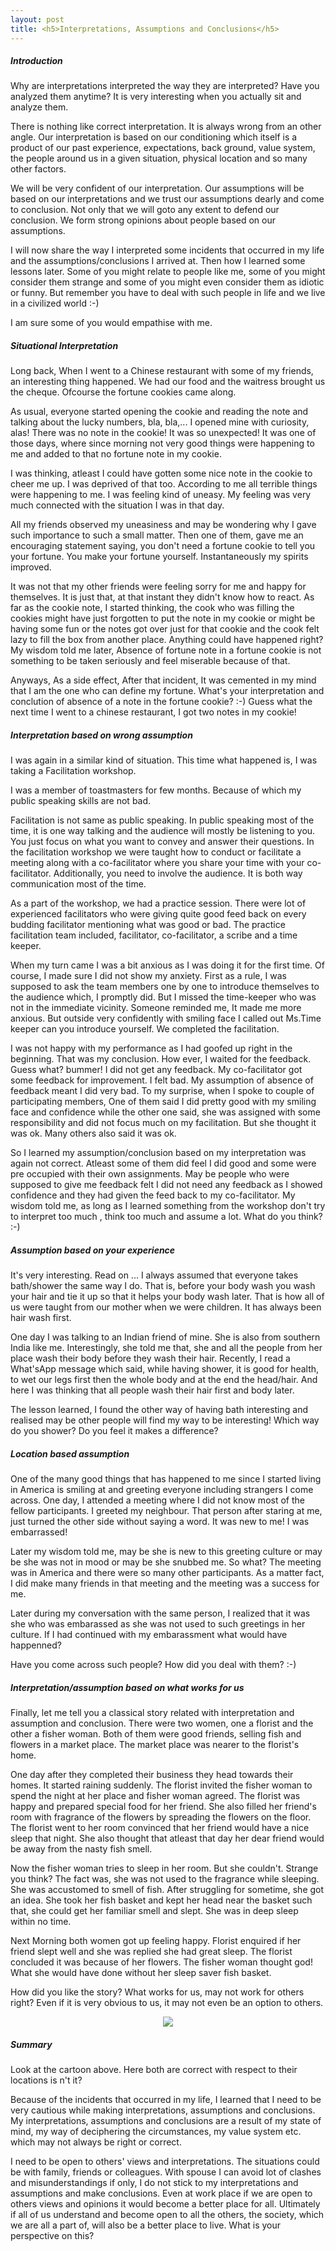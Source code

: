 ```yaml
---
layout: post
title: <h5>Interpretations, Assumptions and Conclusions</h5>
---
```


<h5>Introduction</h5>
<p>
Why are interpretations interpreted the way they are interpreted? Have you analyzed them anytime? It is very interesting when you actually sit and analyze them. 
<p>
There is nothing like correct interpretation. It is always wrong from an other angle. Our interpretation is based on our conditioning  which itself is a product of our past experience, expectations, back ground, value system, the people around us in a given situation, physical location  and so many other factors.
</p>
<p>
We will be very confident of our interpretation. Our assumptions will be based on our interpretations and we trust our assumptions dearly and come to conclusion. Not only that we will goto any extent to defend our conclusion. We form strong opinions about people based on our assumptions.
</p>
<p>
I will now  share  the way I interpreted some incidents that occurred  in my life and the assumptions/conclusions I arrived at.  Then how I learned some lessons later. Some of you might relate to people like me, some of you might consider them strange and some of you might even consider them as idiotic or funny. But remember you have to deal with such people in life and we live in a civilized world :-)
</p>
<p>
 I am sure some of you would empathise with me.
</p>

<h5>Situational Interpretation</h5>
<p>
 Long back, When I went to a Chinese restaurant with some of my friends, an interesting thing happened. We had our food and the waitress brought us the cheque. Ofcourse the fortune cookies came along. 
 
 <p>As usual, everyone started opening the cookie and reading the note and talking about the lucky numbers, bla, bla,... I opened mine with curiosity, alas! There was no note in the cookie! It was  so unexpected! It was one of those days, where since morning not very good things were happening to me and added to that no fortune note in my cookie.
 </p>
 <p>
I was thinking, atleast I could have gotten some nice note in the cookie to cheer me up. I was deprived of that too. According to me all terrible things were happening to me. I was feeling kind of uneasy. My feeling was very much connected with the situation I was in that day.
</p>
<p>
All my friends observed my uneasiness and may be wondering why I gave  such importance to such a small matter. 
Then one of them, gave me an encouraging statement saying, you don't need a fortune cookie to tell you your fortune. You make your fortune yourself. Instantaneously my spirits improved. 
</p>
<p>
It  was not that  my other friends were feeling sorry for me and happy for themselves. It is just that, at that instant they didn't know how to react. As far as the cookie note, I started thinking, the cook who was filling the cookies might have just forgotten to put the note in my cookie or might be having some fun or the notes got over just for that cookie and the cook felt lazy to fill the box from another place. Anything could have happened right? My wisdom told me later, Absence of fortune note in a fortune cookie is not something to be taken seriously and feel miserable because of that.
</p>

<p>
Anyways, As a side effect, After that incident, It was cemented in my mind that I am the one who can define my fortune. What's your interpretation  and conclution of absence of a note in the fortune cookie? :-) Guess what the next time I went to a chinese restaurant, I got two notes in my cookie!
</p>

<h5>Interpretation based on wrong assumption</h5>
<p>
I was again in a similar kind of situation. This time what happened is, I was taking a Facilitation workshop.
</p>
<p>
I was a member of toastmasters for few months. Because of which my public speaking skills are not bad. 
</p>

<p>
Facilitation is not same as public speaking. In public speaking most of the time, it is one way talking and the audience will mostly be listening to you. You just focus on what you want to convey and answer their questions. In the facilitation workshop we were taught how to conduct or facilitate a meeting along with a co-facilitator where  you share your time with your co-facilitator. Additionally, you need to involve the audience. It is both way communication most of the time. 
</p>

<p>
As a part of the workshop, we had a practice session. There were lot of experienced facilitators who were giving quite good feed back on every budding facilitator mentioning what was good or bad. The practice facilitation team included, facilitator, co-facilitator, a scribe and a time keeper. 
</p>

<p>
When my turn came  I was a bit anxious as I was doing it for the first time. Of course,  I made sure I did not show my anxiety. First as a rule, I was supposed to ask the team members one by one to introduce themselves to the audience  which, I promptly did. But  I missed the time-keeper who was not in the immediate vicinity. Someone reminded me, It made me more anxious. But outside very confidently with smiling face I called out Ms.Time keeper can you introduce yourself. We completed the facilitation.
</p> 

<p>I was not happy with my performance as I had goofed up right in the beginning. That was my conclusion. How ever, I waited  for the feedback. Guess what? bummer! I did not get any feedback. My co-facilitator got some feedback for improvement. I felt bad. My assumption of absence of feedback meant I did very bad. To my surprise, when I spoke to couple of participating members, One of them said I did pretty good with my smiling face and confidence while  the other one said, she was assigned with some responsibility and did not focus much on my facilitation. But she thought it was ok. Many others also said it was ok.
</p>

So I learned my assumption/conclusion based on my interpretation was again  not correct. Atleast some of them did feel I did good and some  were pre occupied with their own assignments. May be people who were supposed to give me feedback felt I did not need any feedback as I showed confidence  and they had given the feed back to my  co-facilitator.  My wisdom told me, as long as I learned something from the workshop don't try to interpret too much , think too much and assume a lot. What do you think? :-)
</p>

<h5>Assumption based on your experience</h5>
<p>
It's very interesting. Read on ... I always assumed  that everyone takes bath/shower the same way I do. That is, before your body wash you wash your hair and tie it up so that it helps your body wash later. That is how  all of us were taught from our mother when we were children. It has always  been hair wash first.  
</p>
<p>One day I was talking to an Indian friend of mine. She is also from southern India like me. Interestingly, she told me that, she and all the people from her place wash their body before they wash their hair. Recently, I read a What'sApp message which said, while having shower, it is good for health, to wet our legs first then the whole body and at the end the head/hair. And here I was thinking that all people wash their hair first and body later. 
</p>

<p>
The lesson learned, I found the other way of having bath interesting and realised  may be other people will find my way to be interesting! Which way do you shower? Do you feel it makes a difference?
</p>

<h5>Location based assumption</h5>
<p>
One of the many good things  that has happened to me since I started living in America is smiling at and greeting everyone including strangers I come across. One day, I attended a meeting where I did not know most  of the fellow participants. I greeted my neighbour. That person after staring at me, just turned the other side without saying a word. It was new to me! I was embarrassed!
</p>
<p>
Later my wisdom told me, may be she is new to this greeting culture or may be she was not in mood or may be she snubbed me. So what? The meeting was in America and there were so many other participants. As a matter fact, I did make many friends in that meeting and the meeting was a success for me.
</p>
<p>
Later during my conversation with the same person, I realized that it was she who was embarassed as she was not used to such greetings in her culture. If I had continued with  my embarassment  what would have happenned?
</p>
<p>
Have you come across such people? How did you deal with them? :-)
</p>

<h5>Interpretation/assumption based on what works for us</h5>
<p>
Finally, let me tell you a classical story related with interpretation and assumption and conclusion.
There were two women, one a florist and the other a fisher woman. Both of them were good friends, selling fish and flowers in a market place. The market place was nearer to the florist's home. 
</p><p>
One day after they completed their business they head towards their homes. It started raining suddenly. The florist invited the fisher woman  to spend the night at her place and fisher woman  agreed. The florist was happy and prepared special food for her friend. She  also filled her friend's room with fragrance of the flowers by spreading the flowers on the floor. The florist went to her room convinced that her friend would have a nice sleep that night. She also thought that atleast that day her dear friend would  be away from the nasty fish smell.
</p>
<p>
Now the fisher woman tries to sleep in her room. But she couldn't. Strange you think? The fact was, she was not used to the fragrance while sleeping. She was accustomed to  smell of fish. After struggling for sometime, she got an idea. She took her fish basket and kept her head near the basket such that, she could get her familiar smell and slept. She was in deep sleep within no time.
</p>
<p>
Next Morning  both women got up feeling happy. Florist enquired if her friend  slept well and she was replied she had great sleep. The florist concluded it was because of her flowers. The fisher woman thought god! What she would have done without her sleep saver fish basket.
</p><p>
How did you like the story? What works for us, may not work for others right? Even if it is very obvious to us, it may not even be an option to others. 
</p>


<div class="boxed" style="width:100%;text-align: center;">
  <a href="">
    <img src="/img/IMG-20170405-WA0003.jpg"/>
  </a>
</div>

<h5>Summary</h5>
<p>
Look at the cartoon above. Here both are correct with respect to their locations is n't it?

<p>
Because of the incidents that occurred in my life, I learned  that I need to be very cautious while  making interpretations, assumptions and conclusions. My interpretations, assumptions and conclusions are a result of my state of mind, my way of deciphering the circumstances, my value system etc. which may not always be right or correct. 
</p>

<p>
I need to be open to others' views and interpretations. The situations could be with family, friends or colleagues. With spouse I can avoid lot of clashes and misunderstandings  if only, I do not stick to my interpretations and assumptions and make conclusions. Even at work place if we are open to others views and opinions it would become a better place for all. Ultimately if all of us understand and become open to all the others, the society, which we are all a part of, will also be a better place to live. What is your perspective on this?
</p>

